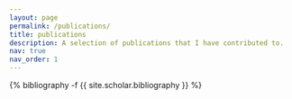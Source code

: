 ```yaml
---
layout: page
permalink: /publications/
title: publications
description: A selection of publications that I have contributed to.
nav: true
nav_order: 1
---
```

<!-- _pages/publications.md -->
<div class="publications">

{% bibliography -f {{ site.scholar.bibliography }} %}

</div>
